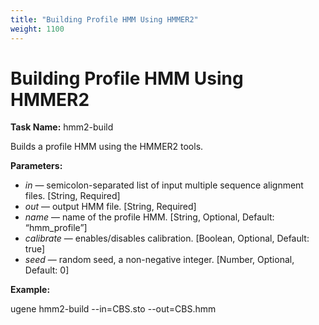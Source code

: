 ```yaml
---
title: "Building Profile HMM Using HMMER2"
weight: 1100
---
```


# Building Profile HMM Using HMMER2

**Task Name:** hmm2-build

Builds a profile HMM using the HMMER2 tools.

**Parameters:**

- _in_ — semicolon-separated list of input multiple sequence alignment files. \[String, Required\]
- _out_ — output HMM file. \[String, Required\]
- _name_ — name of the profile HMM. \[String, Optional, Default: “hmm\_profile”\]
- _calibrate_ — enables/disables calibration. \[Boolean, Optional, Default: true\]
- _seed_ — random seed, a non-negative integer. \[Number, Optional, Default: 0\]

**Example:**

ugene hmm2-build --in=CBS.sto --out=CBS.hmm